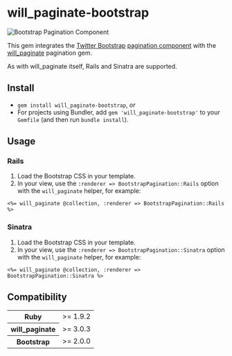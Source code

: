 # will_paginate-bootstrap

![Bootstrap Pagination Component](//github.com/nickpad/will_paginate-bootstrap/raw/master/pagination.png)

This gem integrates the [Twitter Bootstrap](http://twitter.github.com/bootstrap/) [pagination component](http://twitter.github.com/bootstrap/components.html#pagination) with the [will_paginate](https://github.com/mislav/will_paginate) pagination gem.

As with will_paginate itself, Rails and Sinatra are supported.

## Install

  * `gem install will_paginate-bootstrap`, *or*
  * For projects using Bundler, add `gem 'will_paginate-bootstrap'` to your `Gemfile` (and then run `bundle install`).

## Usage

### Rails

  1. Load the Bootstrap CSS in your template.
  2. In your view, use the `:renderer => BootstrapPagination::Rails` option with the `will_paginate` helper, for example:

`<%= will_paginate @collection, :renderer => BootstrapPagination::Rails %>`

### Sinatra

  1. Load the Bootstrap CSS in your template.
  2. In your view, use the `:renderer => BootstrapPagination::Sinatra` option with the `will_paginate` helper, for example:

`<%= will_paginate @collection, :renderer => BootstrapPagination::Sinatra %>`

## Compatibility

<table>
	<tr>
		<th>Ruby</th>
		<td>>= 1.9.2</td>
	</tr>
	<tr>
		<th>will_paginate</th>
		<td>>= 3.0.3</td>
	</tr>
	<tr>
		<th>Bootstrap</th>
		<td>>= 2.0.0</td>
	</tr>
</table>
